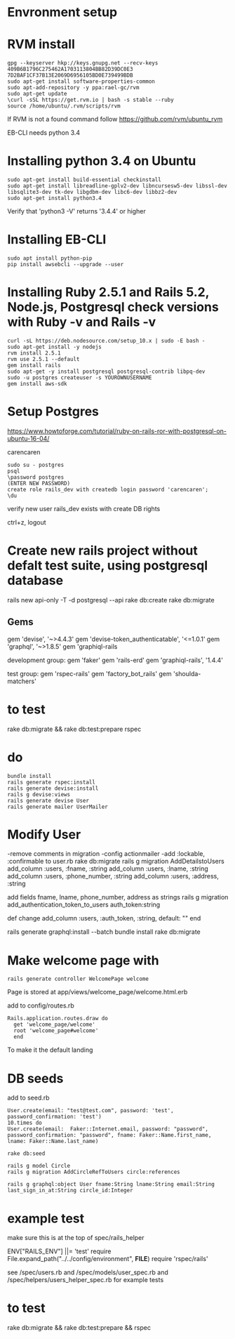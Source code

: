 # Envronment setup
# RVM install
```
gpg --keyserver hkp://keys.gnupg.net --recv-keys 409B6B1796C275462A1703113804BB82D39DC0E3 7D2BAF1CF37B13E2069D6956105BD0E739499BDB
sudo apt-get install software-properties-common
sudo apt-add-repository -y ppa:rael-gc/rvm
sudo apt-get update
\curl -sSL https://get.rvm.io | bash -s stable --ruby
source /home/ubuntu/.rvm/scripts/rvm
```
If RVM is not a found command follow https://github.com/rvm/ubuntu_rvm

EB-CLI needs python 3.4

# Installing python 3.4 on Ubuntu

```
sudo apt-get install build-essential checkinstall
sudo apt-get install libreadline-gplv2-dev libncursesw5-dev libssl-dev libsqlite3-dev tk-dev libgdbm-dev libc6-dev libbz2-dev
sudo apt-get install python3.4
```
Verify that 'python3 -V' returns '3.4.4' or higher

# Installing EB-CLI

```
sudo apt install python-pip
pip install awsebcli --upgrade --user
```

# Installing Ruby 2.5.1 and Rails 5.2, Node.js, Postgresql check versions with Ruby -v and Rails -v
```
curl -sL https://deb.nodesource.com/setup_10.x | sudo -E bash -
sudo apt-get install -y nodejs
rvm install 2.5.1
rvm use 2.5.1 --default
gem install rails
sudo apt-get -y install postgresql postgresql-contrib libpq-dev
sudo -u postgres createuser -s YOUROWNUSERNAME
gem install aws-sdk
```
# Setup Postgres
https://www.howtoforge.com/tutorial/ruby-on-rails-ror-with-postgresql-on-ubuntu-16-04/

carencaren
```
sudo su - postgres
psql
\password postgres
(ENTER NEW PASSWORD)
create role rails_dev with createdb login password 'carencaren';
\du
```
verify new user rails_dev exists with create DB rights

ctrl+z, logout

# Create new rails project without defalt test suite, using postgresql database 



rails new api-only -T -d postgresql --api
rake db:create
rake db:migrate

## Gems
gem 'devise', '~>4.4.3'
gem 'devise-token_authenticatable', '<=1.0.1'
gem 'graphql', '~>1.8.5'
gem 'graphiql-rails

development group:
  gem 'faker'
gem 'rails-erd'
gem 'graphiql-rails', '1.4.4'

test group:
gem 'rspec-rails'
gem 'factory_bot_rails'
gem 'shoulda-matchers'

# to test
rake db:migrate && rake db:test:prepare
rspec



# do
```
bundle install
rails generate rspec:install
rails generate devise:install
rails g devise:views
rails generate devise User
rails generate mailer UserMailer
```

# Modify User
-remove comments in migration
-config actionmailer
-add :lockable, :confirmable to user.rb
rake db:migrate
rails g migration AddDetailstoUsers 
    add_column :users, :fname, :string
    add_column :users, :lname, :string
    add_column :users, :phone_number, :string
    add_column :users, :address, :string


add fields fname, lname, phone_number, address as strings
rails g migration add_authentication_token_to_users auth_token:string

  def change
    add_column :users, :auth_token, :string, default: ""
  end

rails generate graphql:install --batch
bundle install
rake db:migrate

# Make welcome page with
```
rails generate controller WelcomePage welcome
```
Page is stored at app/views/welcome_page/welcome.html.erb

add to config/routes.rb
```
Rails.application.routes.draw do
  get 'welcome_page/welcome'
  root 'welcome_page#welcome'
  end
 ```
 To make it the default landing

# DB seeds

add to seed.rb
```
User.create(email: "test@test.com", password: 'test', password_confirmation: 'test')
10.times do
User.create(email:  Faker::Internet.email, password: "password", password_confirmation: "password", fname: Faker::Name.first_name, lname: Faker::Name.last_name)
```
```
rake db:seed

rails g model Circle
rails g migration AddCircleRefToUsers circle:references

rails g graphql:object User fname:String lname:String email:String last_sign_in_at:String circle_id:Integer
```
# example test
make sure this is at the top of spec/rails_helper

ENV["RAILS_ENV"] ||= 'test'
require File.expand_path("../../config/environment", __FILE__)
require 'rspec/rails'

see /spec/users.rb and /spec/models/user_spec.rb and /spec/helpers/users_helper_spec.rb for example tests

# to test
rake db:migrate && rake db:test:prepare && rspec